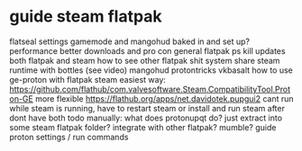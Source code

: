 # guide steam flatpak

flatseal
settings
gamemode and mangohud baked in and set up?
performance better downloads and pro con general
flatpak ps kill
updates both flatpak and steam
how to see other flatpak shit system
share steam runtime with bottles (see video)
mangohud protontricks vkbasalt
how to use ge-proton with flatpak steam
    easiest way: https://github.com/flathub/com.valvesoftware.Steam.CompatibilityTool.Proton-GE
    more flexible https://flathub.org/apps/net.davidotek.pupgui2
        cant run while steam is running, have to restart steam or install and run steam after
    dont have both
    todo manually: what does protonupqt do? just extract into some steam flatpak folder?
integrate with other flatpak? mumble?
guide proton settings / run commands
